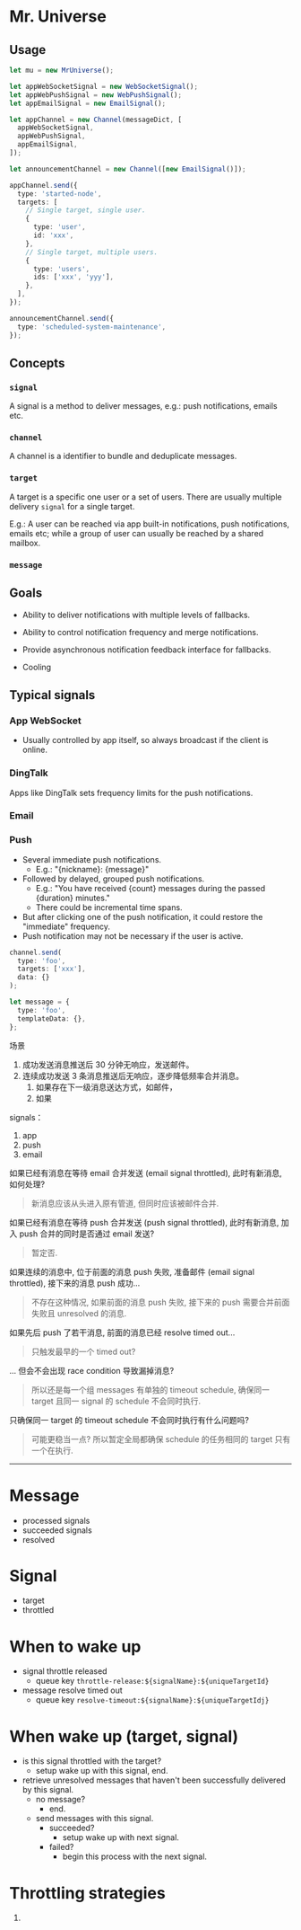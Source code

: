 # Mr. Universe

## Usage

```ts
let mu = new MrUniverse();

let appWebSocketSignal = new WebSocketSignal();
let appWebPushSignal = new WebPushSignal();
let appEmailSignal = new EmailSignal();

let appChannel = new Channel(messageDict, [
  appWebSocketSignal,
  appWebPushSignal,
  appEmailSignal,
]);

let announcementChannel = new Channel([new EmailSignal()]);

appChannel.send({
  type: 'started-node',
  targets: [
    // Single target, single user.
    {
      type: 'user',
      id: 'xxx',
    },
    // Single target, multiple users.
    {
      type: 'users',
      ids: ['xxx', 'yyy'],
    },
  ],
});

announcementChannel.send({
  type: 'scheduled-system-maintenance',
});
```

## Concepts

### `signal`

A signal is a method to deliver messages, e.g.: push notifications, emails etc.

### `channel`

A channel is a identifier to bundle and deduplicate messages.

### `target`

A target is a specific one user or a set of users. There are usually multiple delivery `signal` for a single target.

E.g.: A user can be reached via app built-in notifications, push notifications, emails etc; while a group of user can usually be reached by a shared mailbox.

### `message`

## Goals

- Ability to deliver notifications with multiple levels of fallbacks.
- Ability to control notification frequency and merge notifications.
- Provide asynchronous notification feedback interface for fallbacks.

- Cooling

## Typical signals

### App WebSocket

- Usually controlled by app itself, so always broadcast if the client is online.

### DingTalk

Apps like DingTalk sets frequency limits for the push notifications.

### Email

### Push

- Several immediate push notifications.
  - E.g.: "{nickname}: {message}"
- Followed by delayed, grouped push notifications.
  - E.g.: "You have received {count} messages during the passed {duration} minutes."
  - There could be incremental time spans.
- But after clicking one of the push notification, it could restore the "immediate" frequency.
- Push notification may not be necessary if the user is active.

```ts
channel.send(
  type: 'foo',
  targets: ['xxx'],
  data: {}
);
```

```ts
let message = {
  type: 'foo',
  templateData: {},
};
```

场景

1. 成功发送消息推送后 30 分钟无响应，发送邮件。
2. 连续成功发送 3 条消息推送后无响应，逐步降低频率合并消息。
   1. 如果存在下一级消息送达方式，如邮件，
   2. 如果

signals：

1. app
2. push
3. email

如果已经有消息在等待 email 合并发送 (email signal throttled), 此时有新消息, 如何处理?

> 新消息应该从头进入原有管道, 但同时应该被邮件合并.

如果已经有消息在等待 push 合并发送 (push signal throttled), 此时有新消息, 加入 push 合并的同时是否通过 email 发送?

> 暂定否.

如果连续的消息中, 位于前面的消息 push 失败, 准备邮件 (email signal throttled), 接下来的消息 push 成功...

> 不存在这种情况, 如果前面的消息 push 失败, 接下来的 push 需要合并前面失败且 unresolved 的消息.

如果先后 push 了若干消息, 前面的消息已经 resolve timed out...

> 只触发最早的一个 timed out?

... 但会不会出现 race condition 导致漏掉消息?

> 所以还是每一个组 messages 有单独的 timeout schedule, 确保同一 target 且同一 signal 的 schedule 不会同时执行.

只确保同一 target 的 timeout schedule 不会同时执行有什么问题吗?

> 可能更稳当一点? 所以暂定全局都确保 schedule 的任务相同的 target 只有一个在执行.

---

# Message

- processed signals
- succeeded signals
- resolved

# Signal

- target
- throttled

# When to wake up

- signal throttle released
  - queue key `throttle-release:${signalName}:${uniqueTargetId}`
- message resolve timed out
  - queue key `resolve-timeout:${signalName}:${uniqueTargetIdj}`

# When wake up (target, signal)

- is this signal throttled with the target?
  - setup wake up with this signal, end.
- retrieve unresolved messages that haven't been successfully delivered by this signal.
  - no message?
    - end.
  - send messages with this signal.
    - succeeded?
      - setup wake up with next signal.
    - failed?
      - begin this process with the next signal.

# Throttling strategies

1.
